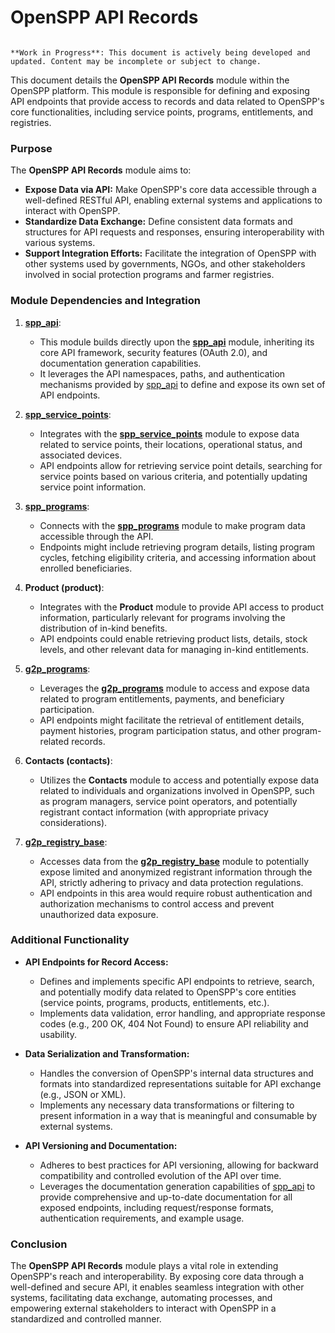 # OpenSPP API Records

```{warning}

**Work in Progress**: This document is actively being developed and updated. Content may be incomplete or subject to change.
```

This document details the **OpenSPP API Records** module within the OpenSPP platform. This module is responsible for defining and exposing API endpoints that provide access to records and data related to OpenSPP's core functionalities, including service points, programs, entitlements, and registries.

### Purpose

The **OpenSPP API Records** module aims to:

* **Expose Data via API:** Make OpenSPP's core data accessible through a well-defined RESTful API, enabling external systems and applications to interact with OpenSPP.
* **Standardize Data Exchange:** Define consistent data formats and structures for API requests and responses, ensuring interoperability with various systems.
* **Support Integration Efforts:** Facilitate the integration of OpenSPP with other systems used by governments, NGOs, and other stakeholders involved in social protection programs and farmer registries.

### Module Dependencies and Integration

1. **[spp_api](spp_api.md)**:  
    * This module builds directly upon the **[spp_api](spp_api)** module, inheriting its core API framework, security features (OAuth 2.0), and documentation generation capabilities.
    * It leverages the API namespaces, paths, and authentication mechanisms provided by [spp_api](spp_api) to define and expose its own set of API endpoints. 

2. **[spp_service_points](spp_service_points)**:
    * Integrates with the **[spp_service_points](spp_service_points)** module to expose data related to service points, their locations, operational status, and associated devices. 
    * API endpoints allow for retrieving service point details, searching for service points based on various criteria, and potentially updating service point information.

3. **[spp_programs](spp_programs)**:
    * Connects with the **[spp_programs](spp_programs)** module to make program data accessible through the API.
    * Endpoints might include retrieving program details, listing program cycles, fetching eligibility criteria, and accessing information about enrolled beneficiaries.

4. **Product (product)**: 
    * Integrates with the **Product** module to provide API access to product information, particularly relevant for programs involving the distribution of in-kind benefits. 
    * API endpoints could enable retrieving product lists, details, stock levels, and other relevant data for managing in-kind entitlements. 

5. **[g2p_programs](g2p_programs)**: 
    * Leverages the **[g2p_programs](g2p_programs)** module to access and expose data related to program entitlements, payments, and beneficiary participation.
    * API endpoints might facilitate the retrieval of entitlement details, payment histories, program participation status, and other program-related records.

6. **Contacts (contacts)**:
    * Utilizes the **Contacts** module to access and potentially expose data related to individuals and organizations involved in OpenSPP, such as program managers, service point operators, and potentially registrant contact information (with appropriate privacy considerations). 

7. **[g2p_registry_base](g2p_registry_base)**: 
    * Accesses data from the **[g2p_registry_base](g2p_registry_base)** module to potentially expose limited and anonymized registrant information through the API, strictly adhering to privacy and data protection regulations. 
    * API endpoints in this area would require robust authentication and authorization mechanisms to control access and prevent unauthorized data exposure.

### Additional Functionality

* **API Endpoints for Record Access:**
    * Defines and implements specific API endpoints to retrieve, search, and potentially modify data related to OpenSPP's core entities (service points, programs, products, entitlements, etc.).
    * Implements data validation, error handling, and appropriate response codes (e.g., 200 OK, 404 Not Found) to ensure API reliability and usability.

* **Data Serialization and Transformation:**
    * Handles the conversion of OpenSPP's internal data structures and formats into standardized representations suitable for API exchange (e.g., JSON or XML).
    * Implements any necessary data transformations or filtering to present information in a way that is meaningful and consumable by external systems.

* **API Versioning and Documentation:**
    * Adheres to best practices for API versioning, allowing for backward compatibility and controlled evolution of the API over time.
    * Leverages the documentation generation capabilities of [spp_api](spp_api) to provide comprehensive and up-to-date documentation for all exposed endpoints, including request/response formats, authentication requirements, and example usage.

### Conclusion

The **OpenSPP API Records** module plays a vital role in extending OpenSPP's reach and interoperability. By exposing core data through a well-defined and secure API, it enables seamless integration with other systems, facilitating data exchange, automating processes, and empowering external stakeholders to interact with OpenSPP in a standardized and controlled manner. 
